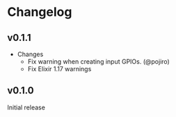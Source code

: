 # Changelog

## v0.1.1

* Changes
  * Fix warning when creating input GPIOs. (@pojiro)
  * Fix Elixir 1.17 warnings

## v0.1.0

Initial release

